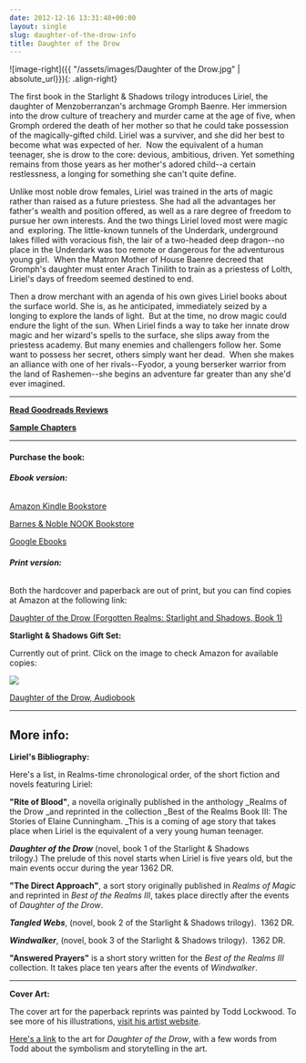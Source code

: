```yaml
---
date: 2012-12-16 13:31:48+00:00
layout: single
slug: daughter-of-the-drow-info
title: Daughter of the Drow
---
```


![image-right]({{ "/assets/images/Daughter of the Drow.jpg" | absolute_url}}){: .align-right} 

The first book in the Starlight & Shadows trilogy introduces Liriel, the daughter of Menzoberranzan's archmage Gromph Baenre. Her immersion into the drow culture of treachery and murder came at the age of five, when Gromph ordered the death of her mother so that he could take possession of the magically-gifted child. Liriel was a surviver, and she did her best to become what was expected of her.  Now the equivalent of a human teenager, she is drow to the core: devious, ambitious, driven. Yet something remains from those years as her mother's adored child--a certain restlessness, a longing for something she can't quite define.

Unlike most noble drow females, Liriel was trained in the arts of magic rather than raised as a future priestess. She had all the advantages her father's wealth and position offered, as well as a rare degree of freedom to pursue her own interests. And the two things Liriel loved most were magic and  exploring. The little-known tunnels of the Underdark, underground lakes filled with voracious fish, the lair of a two-headed deep dragon--no place in the Underdark was too remote or dangerous for the adventurous young girl.  When the Matron Mother of House Baenre decreed that Gromph's daughter must enter Arach Tinilith to train as a priestess of Lolth, Liriel's days of freedom seemed destined to end.

Then a drow merchant with an agenda of his own gives Liriel books about the surface world. She is, as he anticipated, immediately seized by a longing to explore the lands of light.  But at the time, no drow magic could endure the light of the sun. When Liriel finds a way to take her innate drow magic and her wizard's spells to the surface, she slips away from the priestess academy. But many enemies and challengers follow her. Some want to possess her secret, others simply want her dead.  When she makes an alliance with one of her rivals--Fyodor, a young berserker warrior from the land of Rashemen--she begins an adventure far greater than any she'd ever imagined.

***

**[Read Goodreads Reviews](http://www.goodreads.com/book/show/291514.Daughter_of_the_Drow)**

**[Sample Chapters](http://books.google.com/books?id=hXUQfTaylEAC&printsec=frontcover&source=gbs_ge_summary_r&cad=0#v=onepage&q&f=false)**

***


#### **Purchase the book:**

###### **Ebook version:**

[Amazon Kindle Bookstore](https://www.amazon.com/Daughter-Drow-Starlight-Shadows-Book-ebook/dp/B0058Z4NZ0)

[Barnes & Noble NOOK Bookstore](http://www.barnesandnoble.com/w/forgotten-realms-elaine-cunningham/1103164952?ean=9780786960194)

[Google Ebooks](http://books.google.com/books/about/Daughter_of_the_Drow.html?id=hXUQfTaylEAC)

###### **Print version:**

Both the hardcover and paperback are out of print, but you can find copies at Amazon at the following link:

[Daughter of the Drow (Forgotten Realms: Starlight and Shadows, Book 1)](https://www.amazon.com/gp/product/0786929294/ref=as_li_tl?ie=UTF8&camp=1789&creative=9325&creativeASIN=0786929294&linkCode=as2&tag=elainecu-20&linkId=bbbcc7ccc315b05895066308c5acbba5)

**Starlight & Shadows Gift Set:**

Currently out of print. Click on the image to check Amazon for available copies:

[![](//ws-na.amazon-adsystem.com/widgets/q?_encoding=UTF8&MarketPlace=US&ASIN=0786938161&ServiceVersion=20070822&ID=AsinImage&WS=1&Format=_SL250_&tag=elainecu-20)](https://www.amazon.com/gp/product/0786938161/ref=as_li_tl?ie=UTF8&camp=1789&creative=9325&creativeASIN=0786938161&linkCode=as2&tag=elainecu-20&linkId=d0b658fba72a1e4fa77b52bc9c00c239)

[Daughter of the Drow, Audiobook](https://www.amazon.com/gp/product/B00B7G9U1G/ref=as_li_tl?ie=UTF8&camp=1789&creative=9325&creativeASIN=B00B7G9U1G&linkCode=as2&tag=elainecu-20&linkId=6ae0f506fd0ca1cdc71b3c6afe895503)

***

## More info:

**Liriel's Bibliography:**

Here's a list, in Realms-time chronological order, of the short fiction and novels featuring Liriel:

**"Rite of Blood"**, a novella originally published in the anthology _Realms of the Drow _and reprinted in the collection _Best of the Realms Book III: The Stories of Elaine Cunningham. _This is a coming of age story that takes place when Liriel is the equivalent of a very young human teenager.

_**Daughter of the Drow**_ (novel, book 1 of the Starlight & Shadows trilogy.) The prelude of this novel starts when Liriel is five years old, but the main events occur during the year 1362 DR.

**"The Direct Approach"**, a sort story originally published in _Realms of Magic_ and reprinted in _Best of the Realms III_, takes place directly after the events of _Daughter of the Drow_.

**_Tangled Webs_**, (novel, book 2 of the Starlight & Shadows trilogy).  1362 DR.

_**Windwalker**_, (novel, book 3 of the Starlight & Shadows trilogy).  1362 DR.

**"Answered Prayers"** is a short story written for the _Best of the Realms III_ collection. It takes place ten years after the events of _Windwalker_.

***

**Cover Art:**

The cover art for the paperback reprints was painted by Todd Lockwood. To see more of his illustrations, [visit his artist website](http://www.toddlockwood.com/).

[Here's a link](http://www.toddlockwood.com/galleries/books/02/daughter_drow.shtml) to the art for _Daughter of the Drow_, with a few words from Todd about the symbolism and storytelling in the art.
